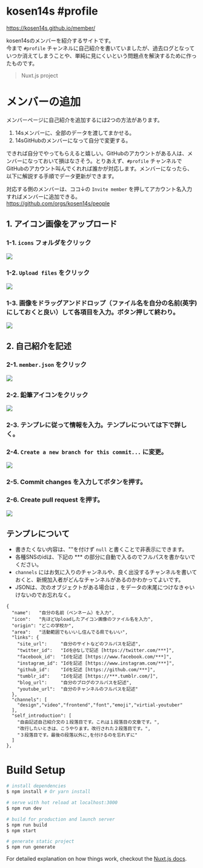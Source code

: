 # kosen14s #profile

https://kosen14s.github.io/member/

kosen14sのメンバーを紹介するサイトです。  
今まで `#profile` チャンネルに自己紹介を書いていましたが、過去ログとなっていつか消えてしまうことや、単純に見にくいという問題点を解決するために作ったものです。  

> Nuxt.js project

# メンバーの追加

メンバーページに自己紹介を追加するには2つの方法があります。

1. 14sメンバーに、全部のデータを渡してまかせる。
2. 14sGitHubのメンバーになって自分で変更する。

できれば自分でやってもらえると嬉しい。GitHubのアカウントがある人は、メンバーになっておいて損はなさそう。とりあえず、`#profile` チャンネルでGitHubのアカウント叫んでくれれば誰かが対応します。メンバーになったら、以下に解説する手順でデータ更新ができます。

対応する側のメンバーは、ココ↓の `Invite member` を押してアカウント名入力すればメンバーに追加できる。  
https://github.com/orgs/kosen14s/people 

## 1. アイコン画像をアップロード
### 1-1. `icons` フォルダをクリック
![](https://imgur.com/OjQAZlQ.png)

### 1-2. `Upload files` をクリック  
![](https://imgur.com/vPPzQ3R.png)

### 1-3. 画像をドラッグアンドドロップ（ファイル名を自分の名前(英字)にしておくと良い）して各項目を入力。ボタン押して終わり。  
![](https://imgur.com/eAMyrnp.png)

## 2. 自己紹介を記述
### 2-1. `member.json` をクリック  
![](https://imgur.com/fDoN7Ll.png)

### 2-2. 鉛筆アイコンをクリック  
![](https://imgur.com/J2bpizm.png)

### 2-3. テンプレに従って情報を入力。テンプレについては下で詳しく。

### 2-4. `Create a new branch for this commit...` に変更。  
![](https://imgur.com/BaMLhbZ.png)

### 2-5. Commit changes を入力してボタンを押す。

### 2-6. Create pull request を押す。  
![](https://imgur.com/vEbJQK6.png)

## テンプレについて

- 書きたくない内容は、""を付けず `null` と書くことで非表示にできます。
- 各種SNSのidは、下記の *** の部分に自動で入るのでフルパスを書かないでください。
- `channels` にはお気に入りのチャンネルや、良く出没するチャンネルを書いておくと、新規加入者がどんなチャンネルがあるのかわかってよいです。
- JSONは、次のオブジェクトがある場合は `,` をデータの末尾につけなきゃいけないのでお忘れなく。

```
{
  "name":   "自分の名前（ペンネーム）を入力",
  "icon":   "先ほどUploadしたアイコン画像のファイル名を入力",
  "origin": "どこの学校か",
  "area":   "活動範囲でもいいし住んでる県でもいい",
  "links": {
    "site_url":     "自分のサイトなどのフルパスを記述",
    "twitter_id":   "Idを@なしで記述 [https://twitter.com/***]",
    "facebook_id":  "Idを記述 [https://www.facebook.com/***]",
    "instagram_id": "Idを記述 [https://www.instagram.com/***]",
    "github_id":    "Idを記述 [https://github.com/***]",
    "tumblr_id":    "Idを記述 [https://***.tumblr.com/]",
    "blog_url":     "自分のブログのフルパスを記述",
    "youtube_url":  "自分のチャンネルのフルパスを記述"
  },
  "channels": [
    "design","video","frontend","font","emoji","virtial-youtuber"
  ],
  "self_introduction": [
    "自由記述自己紹介文の１段落目です。これは１段落目の文章です。",
    "改行したいときは、こうやります。改行された２段落目です。",
    "３段落目です。最後の段落以外に,を付けるのを忘れずに"
  ]
},
```

# Build Setup

``` bash
# install dependencies
$ npm install # Or yarn install

# serve with hot reload at localhost:3000
$ npm run dev

# build for production and launch server
$ npm run build
$ npm start

# generate static project
$ npm run generate
```

For detailed explanation on how things work, checkout the [Nuxt.js docs](https://github.com/nuxt/nuxt.js).

